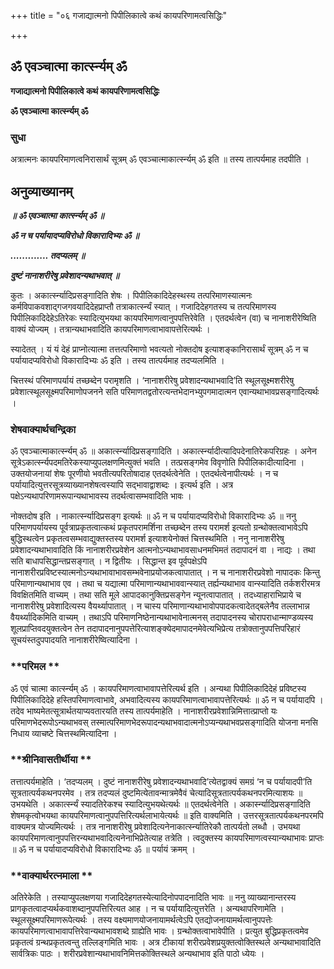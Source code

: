 +++
title = "०६ गजाद्यात्मनो पिपीलिकात्वे कथं कायपरिणामत्वसिद्धिः"

+++


## ॐ एवञ्चात्मा कार्त्स्न्यम् ॐ

**गजाद्यात्मनो पिपीलिकात्वे कथं कायपरिणामत्वसिद्धिः**

**ॐ एवञ्चात्मा कार्त्स्न्यम् ॐ**

### **सुधा**

अत्रात्मनः कायपरिमाणत्वनिरासार्थं सूत्रम् ॐ एवञ्चात्माकार्त्स्न्यम् ॐ इति ॥ तस्य तात्पर्यमाह तदपीति ।

## **अनुव्याख्यानम्**

***॥ ॐ एवञ्चात्मा कार्त्स्न्यम् ॐ ॥***

***ॐ न च पर्यायादप्यविरोधो विकारादिभ्यः ॐ ॥***

***............. तदप्यलम् ॥***

***दुष्टं नानाशरीरेषु प्रवेशादन्यथाभवात् ॥***

कुतः । अकार्त्स्न्यादिप्रसङ्गादिति शेषः । पिपीलिकादिदेहस्थस्य तत्परिमाणस्यात्मनः कर्मविपाकवशाद्गजगवयादिदेहप्राप्तौ तत्राकार्त्स्न्यं स्यात् । गजादिदेहगतस्य च तत्परिमाणस्य पिपीलिकादिदेहेऽतिरेकः स्यादित्युभयथा कायपरिमाणत्वानुपपत्तिरेवेति । एतदर्थत्वेन (वा) च नानाशरीरेष्विति वाक्यं योज्यम् । तत्रान्यथाभवादिति कायपरिमाणत्वाभावापत्तेरित्यर्थः ।

स्यादेतत् । यं यं देहं प्राप्नोत्यात्मा तत्तत्परिमाणो भवत्यतो नोक्तदोष इत्याशङ्कानिरासार्थं सूत्रम् ॐ न च पर्यायादप्यविरोधो विकारादिभ्यः ॐ इति । तस्य तात्पर्यमाह तदप्यलमिति ।

चित्तस्थं परिमाणपर्यायं तच्छब्देन परामृशति । ‘नानाशरीरेषु प्रवेशादन्यथाभवादि’ति स्थूलसूक्ष्मशरीरेषु प्रवेशात्स्थूलसूक्ष्मपरिमाणोपजनने सति परिमाणतद्वतोरत्यन्तभेदानभ्युपगमादात्मन एवान्यथाभावप्रसङ्गादित्यर्थः ।

### **शेषवाक्यार्थचन्द्रिका**

ॐ एवञ्चात्माकार्त्स्न्यम् ॐ ॥ अकार्त्स्न्यादिप्रसङ्गादिति । अकार्त्स्न्यादीत्यादिपदेनातिरेकपरिग्रहः । अनेन सूत्रेऽकार्त्स्न्यपदमतिरेकस्याप्युपलक्षणमित्युक्तं भवति । तत्प्रसङ्गमेव विवृणोति पिपीलिकादीत्यादिना । उक्तयोजनायां शेषः पूरणीयो भवतीत्यपरितोषादाह एतदर्थत्वेनेति । एतदर्थत्वेनापीत्यर्थः । न च पर्यायादित्युत्तरसूत्रव्याख्यानशेषत्वस्यापि सद्भावाद्वाशब्दः । इत्यर्थ इति । अत्र पक्षेऽन्यथापरिणामरूपान्यथाभावस्य तदर्थत्वासम्भवादिति भावः ।

नोक्तदोष इति । नाकार्त्स्न्यादिप्रसङ्ग इत्यर्थः ॥ ॐ न च पर्यायादप्यविरोधो विकारादिभ्यः ॐ ॥ ननु परिमाणपर्यायस्य पूर्वत्राप्रकृतत्वात्कथं प्रकृतपरामर्शिना तच्छब्देन तस्य परामर्श इत्यतो ग्रन्थोक्तत्वाभावेऽपि बुद्धिस्थत्वेन प्रकृतत्वसम्भवाद्युक्तस्तस्य परामर्श इत्याशयेनोक्तं चित्तस्थमिति । ननु नानाशरीरेषु प्रवेशादन्यथाभावादिति किं नानाशरीरप्रवेशेन आत्मनोऽन्यथाभावसाधनमभिमतं तदापादनं वा । नाद्यः । तथा सति बाधापसिद्धान्तप्रसङ्गात् । न द्वितीयः । सिद्धान्त इव पूर्वपक्षेऽपि नानाशरीरप्रविष्टस्यात्मनोऽन्यथाभावाभावसम्भवेनाप्रयोजकत्वापातात् । न च नानाशरीरप्रवेशो नापादकः किन्तु परिमाणान्यथाभाव एव । तथा च यद्यात्मा परिमाणान्यथाभाववान्स्यात् तर्ह्यन्यथाभाव वान्स्यादिति तर्कशरीरमत्र विवक्षितमिति वाच्यम् । तथा सति मूले आपादकानुक्तिप्रसङ्गेन न्यूनत्वापातात् । तदध्याहाराभिप्राये च नानाशरीरेषु प्रवेशादित्यस्य वैयर्थ्यापातात् । न चास्य परिमाणान्यथाभावोपपादकत्वादेतद्बलेनैव तल्लाभान्न वैयर्थ्यादिकमिति वाच्यम् । तथाऽपि परिमाणनिष्ठेनान्यथाभावेनात्मनस् तदापादनस्य चोरापराधान्माण्डव्यस्य शूलप्राप्तिवदयुक्तत्वेन तेन तदापादनानुपपत्तेरित्याशङ्क्येदमापादनमेवेत्यभिप्रेत्य तत्रोक्तानुपपत्तिपरिहारं सूचयंस्तदुपपादयति नानाशरीरेष्वित्यादिना ।

### **परिमल **

ॐ एवं चात्मा कार्त्स्न्यम् ॐ । कायपरिमाणत्वाभावापत्तेरित्यर्थ इति । अन्यथा पिपीलिकादिदेहं प्रविष्टस्य पिपीलिकादिदेहे हस्तिपरिमाणत्वाभावे, अभवादित्यस्य कायपरिमाणत्वाभावापत्तेरित्यर्थः ॥ ॐ न च पर्यायादपि । तदेव भाष्यमेतत्सूत्रार्थतयाप्यवतारयति तस्य तात्पर्यमाहेति । नानाशरीरप्रवेशान्निमित्तात्प्राप्तो यः परिमाणभेदरूपोऽन्यथाभवस् तस्मात्परिमाणभेदरूपादन्यथाभवादात्मनोऽप्यन्यथाभवप्रसङ्गादिति योजना मनसि निधाय व्याचष्टे चित्तस्थमित्यादिना ।

### **श्रीनिवासतीर्थीया **

तत्तात्पर्यमाहेति । ‘तदप्यलम् । दुष्टं नानाशरीरेषु प्रवेशादन्यथाभवादि’त्येतद्वाक्यं समग्रं ‘न च पर्यायादपी’ति सूत्रतात्पर्यकथनपरमेव । तत्र तदप्यलं दुष्टमित्येतावन्मात्रमेवैवं चेत्यादिसूत्रतात्पर्यकथनपरमित्याशयः ॥ उभयथेति । अकार्त्स्न्यं स्यादतिरेकश्च स्यादित्युभयथेत्यर्थः ॥ एतदर्थत्वेनेति । अकार्स्न्यादिप्रसङ्गादिति शेषमकृत्वोभयथा कायपरिमाणत्वानुपपत्तिरित्यर्थलाभायेत्यर्थः ॥ इति वाक्यमिति । उत्तरसूत्रतात्पर्यकथनपरमपि वाक्यमत्र योज्यमित्यर्थः । तत्र नानाशरीरेषु प्रवेशादित्यनेनाकार्त्स्न्यातिरेकौ तात्पर्यतो लब्धौ । उभयथा कायपरिमाणत्वानुपपत्तिरन्यथाभवादित्यनेनाभिप्रेतेत्याह तत्रेति । त्वदुक्तस्य कायपरिमाणत्वस्यान्यथाभावः प्राप्तः ॥ ॐ न च पर्यायादप्यविरोधो विकारादिभ्यः ॐ ॥ पर्यायं क्रमम् ।

### **वाक्यार्थरत्नमाला **

अतिरेकेति । तस्याप्युपलक्षणया गजादिदेहगतस्येत्यादिनोपपादनादिति भावः ॥ ननु व्याख्यानान्तरस्य प्रागकृतत्वादप्यर्थकवाशब्दानुपपत्तिरित्यत आह । न च पर्यायादित्युत्तरेति । अन्यथापरिणामेति । स्थूलसूक्ष्मपरिमाणरूपेत्यर्थः । तस्य वक्ष्यमाणयोजनायामर्थत्वेऽपि एतद्योजनायामर्थत्वानुपपत्तेः कायपरिमाणत्वाभावापत्तिरेवान्यथाभावशब्दे ग्राह्येति भावः । ग्रन्थोक्तत्वाभावेपीति । प्रत्युत बुद्धिप्रकृतत्वमेव प्रकृतत्वं ग्रन्थप्रकृतत्वन्तु तल्लिङ्गमिति भावः । अत्र टीकायां शरीरप्रवेशप्रयुक्तत्वोक्तिस्थले अन्यथाभावादिति सार्वत्रिकः पाठः । शरीरप्रवेशान्यथाभावनिमित्तकोक्तिस्थले अन्यथाभाव इति पाठो ध्येयः ।

